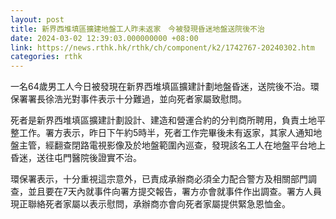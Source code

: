 ```yaml
---
layout: post
title: 新界西堆填區擴建地盤工人昨未返家　今被發現昏迷地盤送院後不治
date: 2024-03-02 12:39:03.000000000 +08:00
link: https://news.rthk.hk/rthk/ch/component/k2/1742767-20240302.htm
categories: rthk
---
```


一名64歲男工人今日被發現在新界西堆填區擴建計劃地盤昏迷，送院後不治。環保署署長徐浩光對事件表示十分難過，並向死者家屬致慰問。

死者是新界西堆填區擴建計劃設計、建造和營運合約的分判商所聘用，負責土地平整工作。署方表示，昨日下午約5時半，死者工作完畢後未有返家，其家人通知地盤主管，經翻查閉路電視影像及於地盤範圍內巡查，發現該名工人在地盤平台地上昏迷，送往屯門醫院後證實不治。

環保署表示，十分重視這宗意外，已責成承辦商必須全力配合警方及相關部門調查，並且要在7天內就事件向署方提交報告，署方亦會就事件作出調查。署方人員現正聯絡死者家屬以表示慰問，承辦商亦會向死者家屬提供緊急恩恤金。
